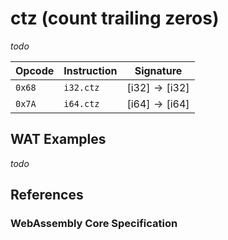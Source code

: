 
# ctz (count trailing zeros)

_todo_



| Opcode | Instruction | Signature |
|--------|-------------|-----------|
| `0x68` | `i32.ctz`   | $[ \mathsf{i32} ] \to [ \mathsf{i32} ]$ |
| `0x7A` | `i64.ctz`   | $[ \mathsf{i64} ] \to [ \mathsf{i64} ]$ |



## WAT Examples

_todo_


## References

### WebAssembly Core Specification

[^§2.4.1]: _Numeric Instructions_ - <https://www.w3.org/TR/wasm-core-2/syntax/instructions.html#numeric-instructions>
[^§4.3.2-ctz]: _Execution, Numerics, Integer Operations, ictzn_ - <https://www.w3.org/TR/wasm-core-2/exec/numerics.html#op-ictz>

